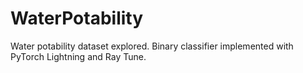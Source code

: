 # WaterPotability
Water potability dataset explored. Binary classifier implemented with PyTorch Lightning and Ray Tune. 
